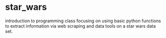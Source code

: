 # star_wars
introduction to programming class focusing on using basic python functions to extract information via web scraping and data tools on a star wars data set.
